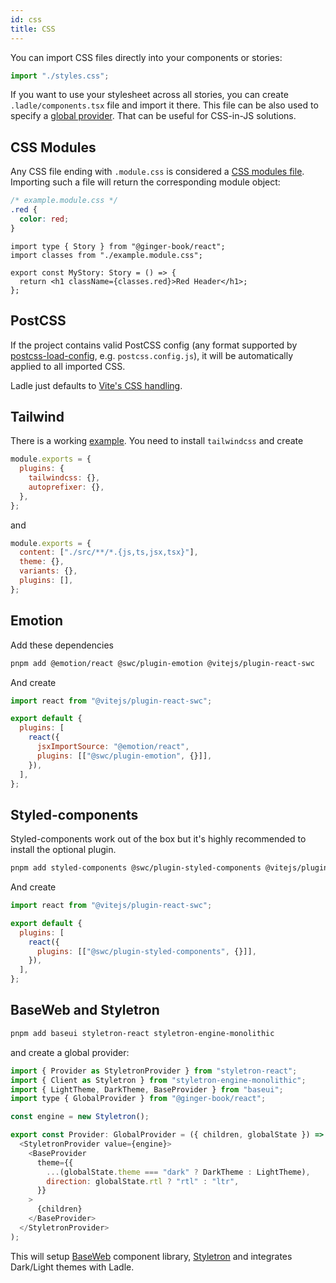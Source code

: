 ```yaml
---
id: css
title: CSS
---
```


You can import CSS files directly into your components or stories:

```js
import "./styles.css";
```

If you want to use your stylesheet across all stories, you can create `.ladle/components.tsx` file and import it there. This file can be also used to specify a [global provider](/docs/providers). That can be useful for CSS-in-JS solutions.

## CSS Modules

Any CSS file ending with `.module.css` is considered a [CSS modules file](https://github.com/css-modules/css-modules). Importing such a file will return the corresponding module object:

```css
/* example.module.css */
.red {
  color: red;
}
```

```tsx
import type { Story } from "@ginger-book/react";
import classes from "./example.module.css";

export const MyStory: Story = () => {
  return <h1 className={classes.red}>Red Header</h1>;
};
```

## PostCSS

If the project contains valid PostCSS config (any format supported by [postcss-load-config](https://github.com/postcss/postcss-load-config), e.g. `postcss.config.js`), it will be automatically applied to all imported CSS.

Ladle just defaults to [Vite's CSS handling](https://vitejs.dev/guide/features.html#css).

## Tailwind

There is a working [example](https://github.com/ginger-society/ginger-book/blob/main/e2e/css/src/hello.stories.tsx#L11). You need to install `tailwindcss` and create

```js title="postcss.config.js"
module.exports = {
  plugins: {
    tailwindcss: {},
    autoprefixer: {},
  },
};
```

and

```js title="tailwind.config.js"
module.exports = {
  content: ["./src/**/*.{js,ts,jsx,tsx}"],
  theme: {},
  variants: {},
  plugins: [],
};
```

## Emotion

Add these dependencies

```sh
pnpm add @emotion/react @swc/plugin-emotion @vitejs/plugin-react-swc
```

And create

```js title="vite.config.js"
import react from "@vitejs/plugin-react-swc";

export default {
  plugins: [
    react({
      jsxImportSource: "@emotion/react",
      plugins: [["@swc/plugin-emotion", {}]],
    }),
  ],
};
```

## Styled-components

Styled-components work out of the box but it's highly recommended to install the optional plugin.

```sh
pnpm add styled-components @swc/plugin-styled-components @vitejs/plugin-react-swc
```

And create

```js title="vite.config.js"
import react from "@vitejs/plugin-react-swc";

export default {
  plugins: [
    react({
      plugins: [["@swc/plugin-styled-components", {}]],
    }),
  ],
};
```

## BaseWeb and Styletron

```sh
pnpm add baseui styletron-react styletron-engine-monolithic
```

and create a global provider:

```js title=".ladle/components.tsx"
import { Provider as StyletronProvider } from "styletron-react";
import { Client as Styletron } from "styletron-engine-monolithic";
import { LightTheme, DarkTheme, BaseProvider } from "baseui";
import type { GlobalProvider } from "@ginger-book/react";

const engine = new Styletron();

export const Provider: GlobalProvider = ({ children, globalState }) => (
  <StyletronProvider value={engine}>
    <BaseProvider
      theme={{
        ...(globalState.theme === "dark" ? DarkTheme : LightTheme),
        direction: globalState.rtl ? "rtl" : "ltr",
      }}
    >
      {children}
    </BaseProvider>
  </StyletronProvider>
);
```

This will setup [BaseWeb](https://baseweb.design) component library, [Styletron](https://styletron.org/) and integrates Dark/Light themes with Ladle.
